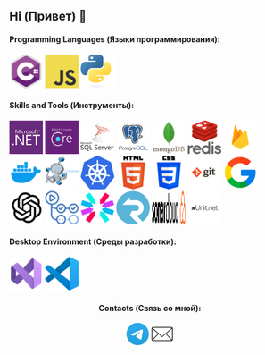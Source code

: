 ## Hi (Привет) 👋

<h4>Programming Languages (Языки программирования): </h4>
<p align="left">
	 <img style="margin: auto;" src="./resources/c_sharp_logo.webp" alt=cplusplus width="60" height="60"/>
	 <img style="margin: auto;" src="./resources/JavaScript_logo.png" alt=c width="60" height="60"/>
	 <img style="margin: auto;" src="./resources/Python_logo.png" alt=python width="60" height="60"/>
</p>

<h4>Skills and Tools (Инструменты): </h4>
<p align="left">
	<img style="margin: auto;" src="./resources/dotnet_logo.png" alt=dotnet width="60" height="60"/> 
	<img style="margin: auto;" src="./resources/ef_logo.png" alt=EntityFramework width="60" height="60"/>
	<img style="margin: auto;" src="./resources/sql_server_logo.png" alt=SQL_Server width="60" height="60"/>
	<img style="margin: auto;" src="./resources/postgresql_logo.png" alt=PostgreSQL width="60" height="60"/>
	<img style="margin: auto;" src="./resources/Mongodb_logo.webp" alt=MongoDB width="60" height="60"/>
	<img style="margin: auto;" src="./resources/redis_logo.png" alt=Redis width="60" height="60"/>
	<img style="margin: auto;" src="./resources/Firebase_logo.webp" alt=Firebase width="60" height="60"/>
	<img style="margin: auto;" src="./resources/docker_logo.webp" alt=Docker width="60" height="60"/> 
	<img style="margin: auto;" src="./resources/docker_compose_logo.png" alt=Docker_Compose width="60" height="60"/> 
	<img style="margin: auto;" src="./resources/Kubernetes_logo.png" alt=Kubernetes width="60" height="60"/> 
	<img style="margin: auto;" src="./resources/HTML5_logo.png" alt=HTML width="60" height="60"/> 
	<img style="margin: auto;" src="./resources/css_logo.png" alt=CSS width="60" height="60"/>   
	<img style="margin: auto;" src="./resources/git_logo.png" alt=git width="60" height="60"/> 
	<img style="margin: auto;" src="./resources/google_logo.png" alt=Google width="60" height="60"/>
	<img style="margin: auto;" src="./resources/ChatGPT_logo.png" alt=CharGPT width="60" height="60"/>
	<img style="margin: auto;" src="./resources/guthubActions_logo.png" alt=GitHub_Actions width="60" height="60"/> 
	<img style="margin: auto;" src="./resources/jwt_logo.svg" alt=JWT width="60" height="60"/>   
	<img style="margin: auto;" src="./resources/signar_logo.png" alt=SignalR width="60" height="60"/> 
	<img style="margin: auto;" src="./resources/sonarcloud_logo.svg" alt=SonarCloud width="60" height="60"/>  
	<img style="margin: auto;" src="./resources/xunit_logo.png" alt=xUnit width="60" height="60"/> 
</p>

<h4>Desktop Environment (Среды разработки): </h4>
<p align="left">
	<img style="margin: auto;" src="./resources/vs_logo.png" alt=Visual_Studio width="60" height="60"/>
	<img style="margin: auto;" src="./resources/vsc_logo.png" alt=isual_Studio_Code width="60" height="60"/>
</p>

<h4 align="center">Contacts (Связь со мной): </h4>
<p align="center">
	<a href=https://t.me/rick_biuick target="blank"><img align="center" src=./resources/Telegram_logo.webp alt="Telegram" height="40" width="40" /></a>
	<a href="mailto:roman.shubin2001@mail.ru" target="blank"><img align="center" src=./resources/mail_logo.png alt=Email height="40" width="40" /></a>
</p>
